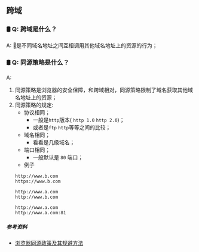 ## 跨域

### 🛢 Q: 跨域是什么？
A: 是不同域名地址之间互相调用其他域名地址上的资源的行为；

### 🛢 Q: 同源策略是什么？
A: 
1. 同源策略是浏览器的安全保障，和跨域相对，同源策略限制了域名获取其他域名地址上的资源；
2. 同源策略的规定:
    + 协议相同；
        + 一般是`http`版本( `http 1.0` `http 2.0`)；
        + 或者是`ftp` `http`等等之间的比较；
    + 域名相同；
        + 看看是几级域名；
    + 端口相同；
        + 一般默认是 `80` 端口；
    + 例子
    ```
    http://www.b.com
    https://www.b.com 

    http://www.a.com
    http://www.b.com

    http://www.a.com
    http://www.a.com:81
   
    ```




















##### 参考资料
- [浏览器同源政策及其规避方法](http://www.ruanyifeng.com/blog/2016/04/same-origin-policy.html)